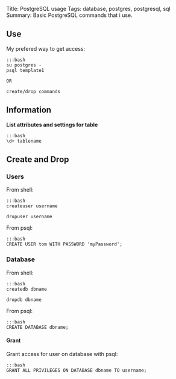 Title: PostgreSQL usage
Tags: database, postgres, postgresql, sql
Summary: Basic PostgreSQL commands that i use.

## Use

My prefered way to get access:

    :::bash
    su postgres -
    psql template1

    OR

    create/drop commands

## Information 

**List attributes and settings for table**

    :::bash
    \d+ tablename


## Create and Drop

### Users

From shell:

    :::bash 
    createuser username

    dropuser username

From psql:

    :::bash
    CREATE USER tom WITH PASSWORD 'myPassword';

### Database

From shell:
    
    :::bash
    createdb dbname

    dropdb dbname

From psql:

    :::bash
    CREATE DATABASE dbname;

#### Grant

Grant access for user on database with psql:

    :::bash
    GRANT ALL PRIVILEGES ON DATABASE dbname TO username;

